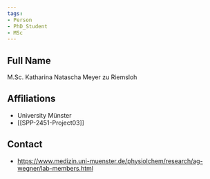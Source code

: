 ```yaml
---
tags: 
- Person
- PhD_Student
- MSc
---
```

## Full Name
M.Sc. Katharina Natascha Meyer zu Riemsloh

## Affiliations
- University Münster
- [[SPP-2451-Project03]]
## Contact
- https://www.medizin.uni-muenster.de/physiolchem/research/ag-wegner/lab-members.html
